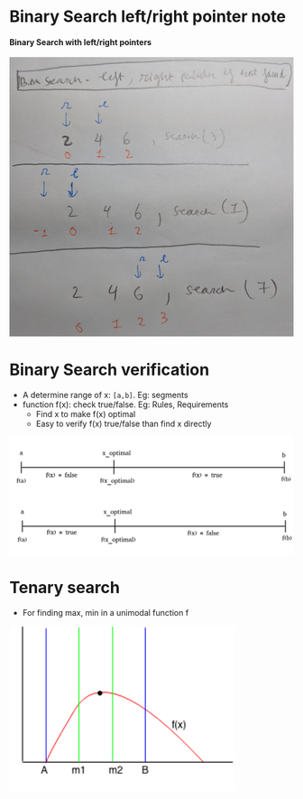 
# Binary Search left/right pointer note
#### Binary Search with left/right pointers

<img src="./img/1.jpg" alt="drawing" width="650"/>


# Binary Search verification
- A determine range of x: `[a,b]`. Eg: segments
- function f(x): check true/false. Eg: Rules, Requirements
    + Find x to make f(x) optimal
    + Easy to verify f(x) true/false than find x directly

<img src="./img/3.jpg" alt="drawing" width="700"/>


# Tenary search
- For finding max, min in a unimodal function f

<img src="./img/2.png" width="400"/>
